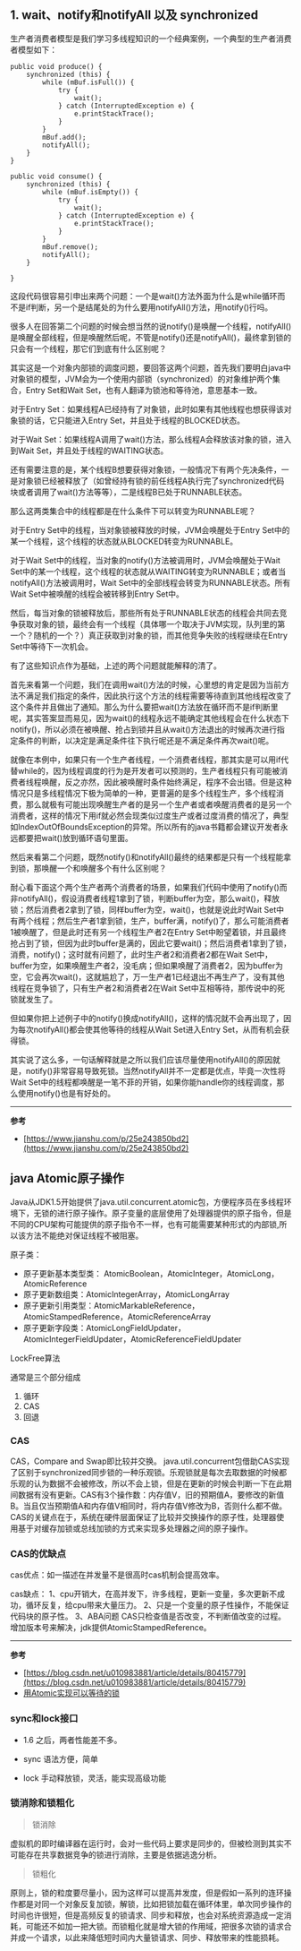 ## 1. wait、notify和notifyAll 以及 synchronized

生产者消费者模型是我们学习多线程知识的一个经典案例，一个典型的生产者消费者模型如下：

    public void produce() {
        synchronized (this) {
            while (mBuf.isFull()) {
                try {
                    wait();
                } catch (InterruptedException e) {
                    e.printStackTrace();
                }
            }
            mBuf.add();
            notifyAll();
        }
    }
    
    public void consume() {
        synchronized (this) {
            while (mBuf.isEmpty()) {
                try {
                    wait();
                } catch (InterruptedException e) {
                    e.printStackTrace();
                }
            }
            mBuf.remove();
            notifyAll();
        }
    
    }

这段代码很容易引申出来两个问题：一个是wait()方法外面为什么是while循环而不是if判断，另一个是结尾处的为什么要用notifyAll()方法，用notify()行吗。

很多人在回答第二个问题的时候会想当然的说notify()是唤醒一个线程，notifyAll()是唤醒全部线程，但是唤醒然后呢，不管是notify()还是notifyAll()，最终拿到锁的只会有一个线程，那它们到底有什么区别呢？

其实这是一个对象内部锁的调度问题，要回答这两个问题，首先我们要明白java中对象锁的模型，JVM会为一个使用内部锁（synchronized）的对象维护两个集合，Entry Set和Wait Set，也有人翻译为锁池和等待池，意思基本一致。

对于Entry Set：如果线程A已经持有了对象锁，此时如果有其他线程也想获得该对象锁的话，它只能进入Entry Set，并且处于线程的BLOCKED状态。

对于Wait Set：如果线程A调用了wait()方法，那么线程A会释放该对象的锁，进入到Wait Set，并且处于线程的WAITING状态。

还有需要注意的是，某个线程B想要获得对象锁，一般情况下有两个先决条件，一是对象锁已经被释放了（如曾经持有锁的前任线程A执行完了synchronized代码块或者调用了wait()方法等等），二是线程B已处于RUNNABLE状态。

那么这两类集合中的线程都是在什么条件下可以转变为RUNNABLE呢？

对于Entry Set中的线程，当对象锁被释放的时候，JVM会唤醒处于Entry Set中的某一个线程，这个线程的状态就从BLOCKED转变为RUNNABLE。

对于Wait Set中的线程，当对象的notify()方法被调用时，JVM会唤醒处于Wait Set中的某一个线程，这个线程的状态就从WAITING转变为RUNNABLE；或者当notifyAll()方法被调用时，Wait Set中的全部线程会转变为RUNNABLE状态。所有Wait Set中被唤醒的线程会被转移到Entry Set中。

然后，每当对象的锁被释放后，那些所有处于RUNNABLE状态的线程会共同去竞争获取对象的锁，最终会有一个线程（具体哪一个取决于JVM实现，队列里的第一个？随机的一个？）真正获取到对象的锁，而其他竞争失败的线程继续在Entry Set中等待下一次机会。

有了这些知识点作为基础，上述的两个问题就能解释的清了。

首先来看第一个问题，我们在调用wait()方法的时候，心里想的肯定是因为当前方法不满足我们指定的条件，因此执行这个方法的线程需要等待直到其他线程改变了这个条件并且做出了通知。那么为什么要把wait()方法放在循环而不是if判断里呢，其实答案显而易见，因为wait()的线程永远不能确定其他线程会在什么状态下notify()，所以必须在被唤醒、抢占到锁并且从wait()方法退出的时候再次进行指定条件的判断，以决定是满足条件往下执行呢还是不满足条件再次wait()呢。

就像在本例中，如果只有一个生产者线程，一个消费者线程，那其实是可以用if代替while的，因为线程调度的行为是开发者可以预测的，生产者线程只有可能被消费者线程唤醒，反之亦然，因此被唤醒时条件始终满足，程序不会出错。但是这种情况只是多线程情况下极为简单的一种，更普遍的是多个线程生产，多个线程消费，那么就极有可能出现唤醒生产者的是另一个生产者或者唤醒消费者的是另一个消费者，这样的情况下用if就必然会现类似过度生产或者过度消费的情况了，典型如IndexOutOfBoundsException的异常。所以所有的java书籍都会建议开发者永远都要把wait()放到循环语句里面。

然后来看第二个问题，既然notify()和notifyAll()最终的结果都是只有一个线程能拿到锁，那唤醒一个和唤醒多个有什么区别呢？

耐心看下面这个两个生产者两个消费者的场景，如果我们代码中使用了notify()而非notifyAll()，假设消费者线程1拿到了锁，判断buffer为空，那么wait()，释放锁；然后消费者2拿到了锁，同样buffer为空，wait()，也就是说此时Wait Set中有两个线程；然后生产者1拿到锁，生产，buffer满，notify()了，那么可能消费者1被唤醒了，但是此时还有另一个线程生产者2在Entry Set中盼望着锁，并且最终抢占到了锁，但因为此时buffer是满的，因此它要wait()；然后消费者1拿到了锁，消费，notify()；这时就有问题了，此时生产者2和消费者2都在Wait Set中，buffer为空，如果唤醒生产者2，没毛病；但如果唤醒了消费者2，因为buffer为空，它会再次wait()，这就尴尬了，万一生产者1已经退出不再生产了，没有其他线程在竞争锁了，只有生产者2和消费者2在Wait Set中互相等待，那传说中的死锁就发生了。

但如果你把上述例子中的notify()换成notifyAll()，这样的情况就不会再出现了，因为每次notifyAll()都会使其他等待的线程从Wait Set进入Entry Set，从而有机会获得锁。

其实说了这么多，一句话解释就是之所以我们应该尽量使用notifyAll()的原因就是，notify()非常容易导致死锁。当然notifyAll并不一定都是优点，毕竟一次性将Wait Set中的线程都唤醒是一笔不菲的开销，如果你能handle你的线程调度，那么使用notify()也是有好处的。

---

**参考**

- [https://www.jianshu.com/p/25e243850bd2](https://www.jianshu.com/p/25e243850bd2)


## java Atomic原子操作


Java从JDK1.5开始提供了java.util.concurrent.atomic包，方便程序员在多线程环境下，无锁的进行原子操作。原子变量的底层使用了处理器提供的原子指令，但是不同的CPU架构可能提供的原子指令不一样，也有可能需要某种形式的内部锁,所以该方法不能绝对保证线程不被阻塞。

原子类：

- 原子更新基本类型类： AtomicBoolean，AtomicInteger，AtomicLong，AtomicReference
- 原子更新数组类：AtomicIntegerArray，AtomicLongArray
- 原子更新引用类型：AtomicMarkableReference，AtomicStampedReference，AtomicReferenceArray
- 原子更新字段类：AtomicLongFieldUpdater，AtomicIntegerFieldUpdater，AtomicReferenceFieldUpdater

LockFree算法

通常是三个部分组成
1. 循环
2. CAS
3. 回退

### CAS

CAS，Compare and Swap即比较并交换。 java.util.concurrent包借助CAS实现了区别于synchronized同步锁的一种乐观锁。乐观锁就是每次去取数据的时候都乐观的认为数据不会被修改，所以不会上锁，但是在更新的时候会判断一下在此期间数据有没有更新。CAS有3个操作数：内存值V，旧的预期值A，要修改的新值B。当且仅当预期值A和内存值V相同时，将内存值V修改为B，否则什么都不做。CAS的关键点在于，系统在硬件层面保证了比较并交换操作的原子性，处理器使用基于对缓存加锁或总线加锁的方式来实现多处理器之间的原子操作。


### CAS的优缺点

cas优点：如一描述在并发量不是很高时cas机制会提高效率。

cas缺点：
1、cpu开销大，在高并发下，许多线程，更新一变量，多次更新不成功，循环反复，给cpu带来大量压力。
2、只是一个变量的原子性操作，不能保证代码块的原子性。
3、ABA问题  CAS只检查值是否改变，不判断值改变的过程。增加版本号来解决，jdk提供AtomicStampedReference。

---
**参考**

- [https://blog.csdn.net/u010983881/article/details/80415779](https://blog.csdn.net/u010983881/article/details/80415779)
- [用Atomic实现可以等待的锁](https://zhuanlan.zhihu.com/p/33127453)



### sync和lock接口


- 1.6 之后，两者性能差不多。

- sync 语法方便，简单
- lock 手动释放锁，灵活，能实现高级功能



### 锁消除和锁粗化

> 锁消除

虚拟机的即时编译器在运行时，会对一些代码上要求是同步的，但被检测到其实不可能存在共享数据竞争的锁进行消除，主要是依据逃逸分析。

> 锁粗化

原则上，锁的粒度要尽量小，因为这样可以提高并发度，但是假如一系列的连环操作都是对同一个对象反复加锁，解锁，比如把锁加载在循环体里，单次同步操作的时间也许很短，但是高频反复的锁请求、同步和释放，也会对系统资源造成一定消耗，可能还不如加一把大锁。而锁粗化就是增大锁的作用域，把很多次锁的请求合并成一个请求，以此来降低短时间内大量锁请求、同步、释放带来的性能损耗。

